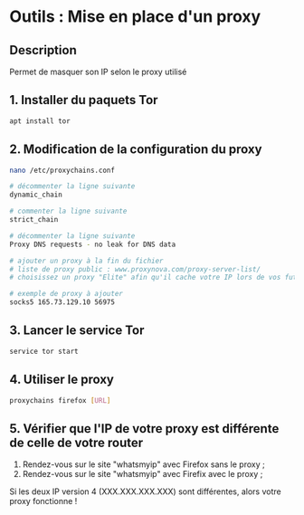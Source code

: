 # Outils : Mise en place d'un proxy

## Description

Permet de masquer son IP selon le proxy utilisé

## 1. Installer du paquets Tor

```bash
apt install tor
```

## 2. Modification de la configuration du proxy

```bash
nano /etc/proxychains.conf

# décommenter la ligne suivante
dynamic_chain

# commenter la ligne suivante
strict_chain

# décommenter la ligne suivante
Proxy DNS requests - no leak for DNS data

# ajouter un proxy à la fin du fichier
# liste de proxy public : www.proxynova.com/proxy-server-list/
# choisissez un proxy "Elite" afin qu'il cache votre IP lors de vos futures navigations

# exemple de proxy à ajouter
socks5 165.73.129.10 56975
```

## 3. Lancer le service Tor

```bash
service tor start
```

## 4. Utiliser le proxy

```bash
proxychains firefox [URL]
```

## 5. Vérifier que l'IP de votre proxy est différente de celle de votre router

1. Rendez-vous sur le site "whatsmyip" avec Firefox sans le proxy ;
2. Rendez-vous sur le site "whatsmyip" avec Firefix avec le proxy ;

Si les deux IP version 4 (XXX.XXX.XXX.XXX) sont différentes, alors votre proxy fonctionne !
